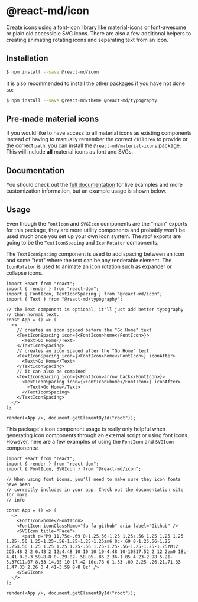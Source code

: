 # @react-md/icon

Create icons using a font-icon library like material-icons or font-awesome or
plain old accessible SVG icons. There are also a few additional helpers to
creating animating rotating icons and separating text from an icon.

## Installation

```sh
$ npm install --save @react-md/icon
```

It is also recommended to install the other packages if you have not done so:

```sh
$ npm install --save @react-md/theme @react-md/typography
```

## Pre-made material icons

If you would like to have access to all material icons as existing components
instead of having to manually remember the correct `children` to provide or the
correct `path`, you can install the `@react-md/material-icons` package. This
will include **all** material icons as font and SVGs.

<!-- DOCS_REMOVE -->

## Documentation

You should check out the
[full documentation](https://react-md.dev/packages/icon/demos) for live examples
and more customization information, but an example usage is shown below.

<!-- DOCS_REMOVE_END -->

## Usage

Even though the `FontIcon` and `SVGIcon` components are the "main" exports for
this package, they are more utility components and probably won't be used much
once you set up your own icon system. The _real_ exports are going to be the
`TextIconSpacing` and `IconRotator` components.

The `TextIconSpacing` component is used to add spacing between an icon and some
"text" where the text can be any renderable element. The `IconRotator` is used
to animate an icon rotation such as expander or collapse icons.

```tsx
import React from "react";
import { render } from "react-dom";
import { FontIcon, TextIconSpacing } from "@react-md/icon";
import { Text } from "@react-md/typography";

// the Text component is optional, it'll just add better typography
// than normal text.
const App = () => (
  <>
    // creates an icon spaced before the "Go Home" text
    <TextIconSpacing icon={<FontIcon>home</FontIcon>}>
      <Text>Go Home</Text>
    </TextIconSpacing>
    // creates an icon spaced after the "Go Home" text
    <TextIconSpacing icon={<FontIcon>home</FontIcon>} iconAfter>
      <Text>Go Home</Text>
    </TextIconSpacing>
    // it can also be combined
    <TextIconSpacing icon={<FontIcon>arrow_back</FontIcon>}>
      <TextIconSpacing icon={<FontIcon>home</FontIcon>} iconAfter>
        <Text>Go Home</Text>
      </TextIconSpacing>
    </TextIconSpacing>
  </>
);

render(<App />, document.getElementById("root"));
```

This package's icon component usage is really only helpful when generating icon
components through an external script or using font icons. However, here are a
few examples of using the `FontIcon` and `SVGIcon` components:

```tsx
import React from "react";
import { render } from "react-dom";
import { FontIcon, SVGIcon } from "@react-md/icon";

// When using font icons, you'll need to make sure they icon fonts have been
// correctly included in your app. Check out the documentation site for more
// info

const App = () => (
  <>
    <FontIcon>home</FontIcon>
    <FontIcon iconClassName="fa fa-github" aria-label="Github" />
    <SVGIcon title="Face">
      <path d="M9 11.75c-.69 0-1.25.56-1.25 1.25s.56 1.25 1.25 1.25 1.25-.56 1.25-1.25-.56-1.25-1.25-1.25zm6 0c-.69 0-1.25.56-1.25 1.25s.56 1.25 1.25 1.25 1.25-.56 1.25-1.25-.56-1.25-1.25-1.25zM12 2C6.48 2 2 6.48 2 12s4.48 10 10 10 10-4.48 10-10S17.52 2 12 2zm0 18c-4.41 0-8-3.59-8-8 0-.29.02-.58.05-.86 2.36-1.05 4.23-2.98 5.21-5.37C11.07 8.33 14.05 10 17.42 10c.78 0 1.53-.09 2.25-.26.21.71.33 1.47.33 2.26 0 4.41-3.59 8-8 8z" />
    </SVGIcon>
  </>
);

render(<App />, document.getElementById("root"));
```
